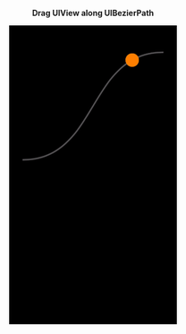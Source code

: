 <p align="center">
  <strong>Drag UIView along UIBezierPath</strong>
</p>

<p align="center">
  <img src="preview.gif" />
</p>